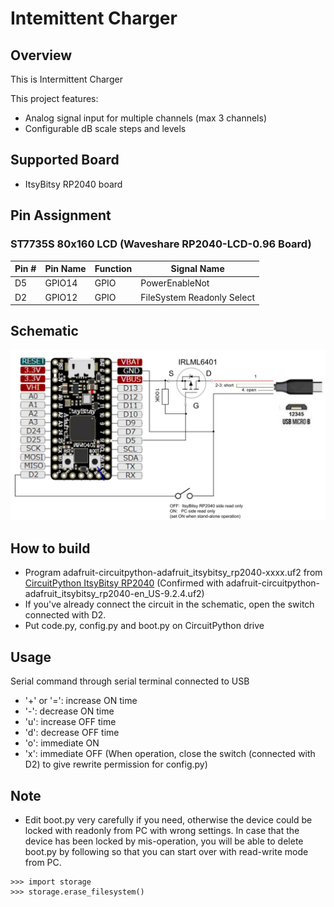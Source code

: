 # Intemittent Charger

## Overview
This is Intermittent Charger

This project features:
* Analog signal input for multiple channels (max 3 channels)
* Configurable dB scale steps and levels

## Supported Board
* ItsyBitsy RP2040 board

## Pin Assignment
### ST7735S 80x160 LCD (Waveshare RP2040-LCD-0.96 Board)

| Pin # | Pin Name | Function | Signal Name |
----|----|----|----
|D5 | GPIO14 | GPIO | PowerEnableNot |
|D2 | GPIO12 | GPIO | FileSystem Readonly Select |

## Schematic

![Schematic](doc/schematic_itsybisty_rp2040.jpg)

## How to build
* Program adafruit-circuitpython-adafruit_itsybitsy_rp2040-xxxx.uf2 from [CircuitPython ItsyBitsy RP2040](https://circuitpython.org/board/adafruit_itsybitsy_rp2040/)
(Confirmed with adafruit-circuitpython-adafruit_itsybitsy_rp2040-en_US-9.2.4.uf2)
* If you've already connect the circuit in the schematic, open the switch connected with D2.
* Put code.py, config.py and boot.py on CircuitPython drive

## Usage
Serial command through serial terminal connected to USB
* '+' or '=': increase ON time
* '-': decrease ON time
* 'u': increase OFF time
* 'd': decrease OFF time
* 'o': immediate ON
* 'x': immediate OFF
(When operation, close the switch (connected with D2) to give rewrite permission for config.py)

## Note
* Edit boot.py very carefully if you need, otherwise the device could be locked with readonly from PC with wrong settings. In case that the device has been locked by mis-operation, you will be able to delete boot.py by following so that you can start over with read-write mode from PC.
```
>>> import storage
>>> storage.erase_filesystem()
```

